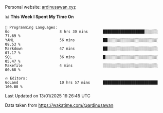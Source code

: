 Personal website: [ardinusawan.xyz](https://ardinusawan.xyz)

<!--START_SECTION:waka-->
📊 **This Week I Spent My Time On** 

```text
💬 Programming Languages: 
Go                       8 hrs 30 mins       ███████████████████░░░░░░   77.69 % 
YAML                     56 mins             ██░░░░░░░░░░░░░░░░░░░░░░░   08.53 % 
Markdown                 47 mins             ██░░░░░░░░░░░░░░░░░░░░░░░   07.17 % 
SQL                      36 mins             █░░░░░░░░░░░░░░░░░░░░░░░░   05.47 % 
Makefile                 4 mins              ░░░░░░░░░░░░░░░░░░░░░░░░░   00.68 % 

🔥 Editors: 
GoLand                   10 hrs 57 mins      █████████████████████████   100.00 % 
```


 Last Updated on 13/01/2025 16:26:45 UTC
<!--END_SECTION:waka-->
Data taken from https://wakatime.com/@ardinusawan
